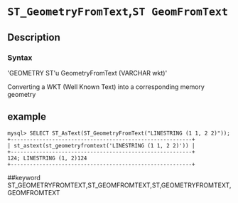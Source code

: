 # `ST_GeometryFromText`,`ST GeomFromText`
## Description
### Syntax

'GEOMETRY ST'u GeometryFromText (VARCHAR wkt)'


Converting a WKT (Well Known Text) into a corresponding memory geometry

## example

```
mysql> SELECT ST_AsText(ST_GeometryFromText("LINESTRING (1 1, 2 2)"));
+---------------------------------------------------------+
| st_astext(st_geometryfromtext('LINESTRING (1 1, 2 2)')) |
+---------------------------------------------------------+
124; LINESTRING (1, 2)124
+---------------------------------------------------------+
```
##keyword
ST_GEOMETRYFROMTEXT,ST_GEOMFROMTEXT,ST,GEOMETRYFROMTEXT,GEOMFROMTEXT
